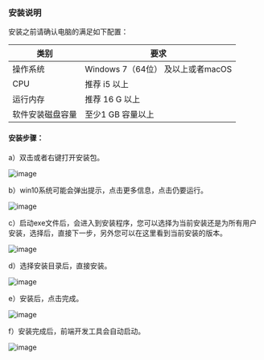 ### 安装说明

安装之前请确认电脑的满足如下配置：

| 类别       | 要求                        |
|----------|---------------------------|
| 操作系统     | Windows 7（64位） 及以上或者macOS |
| CPU      | 推荐 i5 以上                  |
| 运行内存     | 推荐 16 G 以上                |
| 软件安装磁盘容量 | 至少1 GB 容量以上               |

#### 安装步骤：

a）双击或者右键打开安装包。

![image](https://github.com/feisuanyz/Frontend-adp/assets/79617492/8a75c424-607c-49be-91f2-17b50ee37e08)

b）win10系统可能会弹出提示，点击更多信息，点击仍要运行。

![image](https://github.com/feisuanyz/Frontend-adp/assets/79617492/b134e589-7162-4fe4-a1f3-0e447e34b5bc)

c）启动exe文件后，会进入到安装程序，您可以选择为当前安装还是为所有用户安装，选择后，直接下一步，另外您可以在这里看到当前安装的版本。

![image](https://github.com/feisuanyz/Frontend-adp/assets/79617492/42ed4c00-0424-419b-830c-caace9d45fe5)

d）选择安装目录后，直接安装。

![image](https://github.com/feisuanyz/Frontend-adp/assets/79617492/963d8e63-8db4-4053-a2dd-b992695cc79e)
 
e）安装后，点击完成。

![image](https://github.com/feisuanyz/Frontend-adp/assets/79617492/f29f4557-9c76-46a9-96a9-11a6afa67161)

f）安装完成后，前端开发工具会自动启动。

![image](https://github.com/feisuanyz/Frontend-adp/assets/79617492/c88424ba-b24d-47dd-b4cf-23f02c354d1a)
